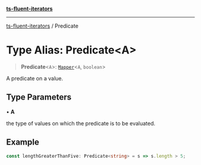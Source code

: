 [**ts-fluent-iterators**](../README.md)

---

[ts-fluent-iterators](../README.md) / Predicate

# Type Alias: Predicate\<A\>

> **Predicate**\<`A`\>: [`Mapper`](Mapper.md)\<`A`, `boolean`\>

A predicate on a value.

## Type Parameters

• **A**

the type of values on which the predicate is to be evaluated.

## Example

```ts
const lengthGreaterThanFive: Predicate<string> = s => s.length > 5;
```
